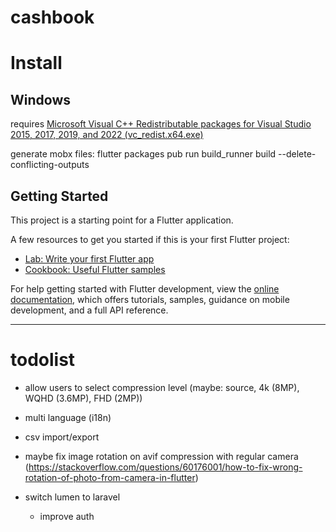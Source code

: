 # cashbook

# Install
## Windows
requires [Microsoft Visual C++ Redistributable packages for Visual Studio 2015, 2017, 2019, and 2022 (vc_redist.x64.exe)](https://aka.ms/vs/17/release/vc_redist.x64.exe)


generate mobx files: flutter packages pub run build_runner build --delete-conflicting-outputs

## Getting Started

This project is a starting point for a Flutter application.

A few resources to get you started if this is your first Flutter project:

- [Lab: Write your first Flutter app](https://docs.flutter.dev/get-started/codelab)
- [Cookbook: Useful Flutter samples](https://docs.flutter.dev/cookbook)

For help getting started with Flutter development, view the
[online documentation](https://docs.flutter.dev/), which offers tutorials,
samples, guidance on mobile development, and a full API reference.

---


# todolist

- allow users to select compression level (maybe: source, 4k (8MP), WQHD (3.6MP), FHD (2MP))
- multi language (i18n)
- csv import/export
- maybe fix image rotation on avif compression with regular camera (https://stackoverflow.com/questions/60176001/how-to-fix-wrong-rotation-of-photo-from-camera-in-flutter)

- switch lumen to laravel
  - improve auth
